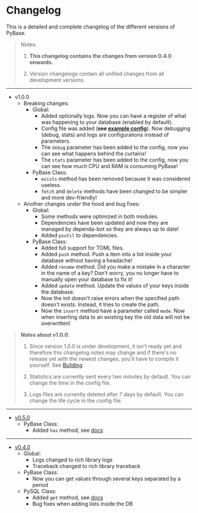 # Changelog
This is a detailed and complete changelog of the different versions of PyBase.
> Notes: 
> 
> 1. **This changelog contains the changes from version 0.4.0 onwards.**
> 
> 2. Version changelogs contain all unified changes from all development versions.

------

- v1.0.0
  - Breaking changes:
    - Global:
      - Added optionally logs. Now you can have a register of what was happening to your database (enabled by default).
      - Config file was added (**see [example config](./examples/pybase.yaml)**). Now debugging (debug, stats) and logs are configurations instead of parameters.
      - The `debug` parameter has been added to the config, now you can see what happens behind the curtains!
      - The `stats` parameter has been added to the config, now you can see how much CPU and RAM is consuming PyBase!
    - PyBase Class:
      - `exists` method has been removed because it was considered useless.
      - `fetch` and `delete` methods have been changed to be simpler and more dev-friendly!
  - Another changes under the hood and bug fixes:
    - Global:
      - Some methods were optimized in both modules.
      - Dependencies have been updated and now they are managed by dependa-bot so they are always up to date!
      - Added `psutil` to dependencies.
    - PyBase Class:
      - Added full support for TOML files.
      - Added `push` method. Push a item into a list inside your database without having a headache!
      - Added `rename` method. Did you make a mistake in a character in the name of a key? Don't worry, you no longer have to manually open your database to fix it!
      - Added `update` method. Update the values of your keys inside the database.
      - Now the init doesn't raise errors when the specified path doesn't exists. Instead, it tries to create the path.
      - Now the `insert` method have a parameter called `mode`. Now when inserting data to an existing key the old data will not be overwritten!

> **Notes about v1.0.0**:
>  
> 1. Since version 1.0.0 is under development, it isn't ready
> yet and therefore this changelog notes may change and if there's
> no release yet with the newest changes, you'll have to compile it yourself.
> See [Building](https://github.com/PyBase/PyBase#building).
> 
> 2. Statistics are currently sent every two minutes by default. You can change the time in the config file.
> 
> 3. Logs files are currently deleted after 7 days by default. You can change the life cycle in the config file.

---

- [v0.5.0](https://github.com/PyBase/PyBase/releases/tag/v0.5.0)
  - PyBase Class:
    - Added `has` method, see [docs](https://pybase.netlify.app/docs/v0.5.0.html#pybase-has)

---

- [v0.4.0](https://github.com/PyBase/PyBase/releases/tag/v0.4.0)
  - Global:
    - Logs changed to rich library logs
    - Traceback changed to rich library traceback
  - PyBase Class:
    - Now you can get values through several keys separated by a period
  - PySQL Class:
    - Added `get` method, see [docs](https://pybase.netlify.app/docs/v0.4.1.html#pysql-get)
    - Bug fixes when adding lists inside the DB
